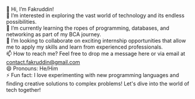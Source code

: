 👋 Hi, I’m Fakruddin!  
👀 I’m interested in exploring the vast world of technology and its endless possibilities.  
🌱 I’m currently learning the ropes of programming, databases, and networking as part of my BCA journey.  
💞️ I’m looking to collaborate on exciting internship opportunities that allow me to apply my skills and learn from experienced professionals.  
📫 How to reach me? Feel free to drop me a message here or via email at contact.fakruddin@gmail.com  
😄 Pronouns: He/Him  
⚡ Fun fact: I love experimenting with new programming languages and finding creative solutions to complex problems! Let's dive into the world of tech together!
